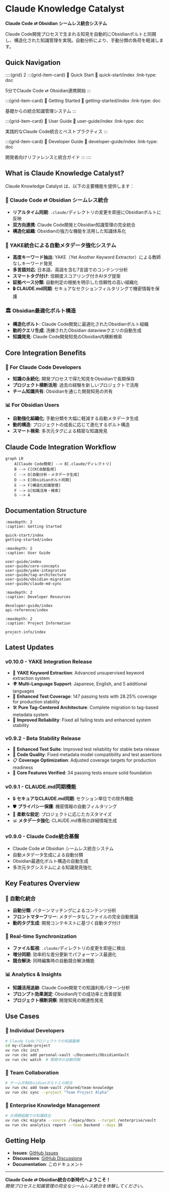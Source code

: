 # Claude Knowledge Catalyst

**Claude Code ⇄ Obsidian シームレス統合システム**

Claude Code開発プロセスで生まれる知見を自動的にObsidianボルトと同期し、構造化された知識管理を実現。自動分析により、手動分類の負荷を軽減します。

## Quick Navigation

::::{grid} 2
:::{grid-item-card} 🚀 Quick Start
:link: quick-start/index
:link-type: doc

5分でClaude Code ⇄ Obsidian連携開始
:::

:::{grid-item-card} 📖 Getting Started
:link: getting-started/index
:link-type: doc

基礎からの統合知識管理システム
:::

:::{grid-item-card} 👥 User Guide
:link: user-guide/index
:link-type: doc

実践的なClaude Code統合とベストプラクティス
:::

:::{grid-item-card} 🔧 Developer Guide
:link: developer-guide/index
:link-type: doc

開発者向けリファレンスと統合ガイド
:::
::::

## What is Claude Knowledge Catalyst?

Claude Knowledge Catalyst は、以下の主要機能を提供します：

### 🔄 Claude Code ⇄ Obsidian シームレス統合
- **リアルタイム同期**: `.claude/`ディレクトリの変更を即座にObsidianボルトに反映
- **双方向連携**: Claude Code開発とObsidian知識管理の完全統合
- **構造化組織**: Obsidianの強力な機能を活用した知識体系化

### 🤖 YAKE統合による自動メタデータ強化システム
- **高度キーワード抽出**: YAKE（Yet Another Keyword Extractor）による教師なしキーワード発見
- **多言語対応**: 日本語、英語を含む7言語でのコンテンツ分析
- **スマートタグ付け**: 信頼度スコアリング付きAIタグ提案
- **証拠ベース分類**: 自動判定の根拠を明示した信頼性の高い組織化
- **🔒 CLAUDE.md同期**: セキュアなセクションフィルタリングで機密情報を保護

### 🏛️ Obsidian最適化ボルト構造
- **構造化ボルト**: Claude Code開発に最適化されたObsidianボルト組織
- **動的クエリ生成**: 洗練されたObsidian dataviewクエリの自動生成
- **知識発見**: Claude Code開発知見のObsidian内横断検索

## Core Integration Benefits

### 🎯 For Claude Code Developers
- **知識の永続化**: 開発プロセスで得た知見をObsidianで長期保存
- **プロジェクト横断活用**: 過去の経験を新しいプロジェクトで活用
- **チーム知識共有**: Obsidianを通じた開発知見の共有

### 📊 For Obsidian Users
- **自動強化組織化**: 手動分類を大幅に軽減する自動メタデータ生成
- **動的構造**: プロジェクトの成長に応じて進化するボルト構造
- **スマート検索**: 多次元タグによる精密な知識発見

## Claude Code Integration Workflow

```mermaid
graph LR
    A[Claude Code開発] --> B[.claude/ディレクトリ]
    B --> C[CKC自動監視]
    C --> D[自動分析・メタデータ生成]
    D --> E[Obsidianボルト同期]
    E --> F[構造化知識管理]
    F --> G[知識活用・検索]
    G --> A
```

## Documentation Structure

```{toctree}
:maxdepth: 2
:caption: Getting Started

quick-start/index
getting-started/index
```

```{toctree}
:maxdepth: 2
:caption: User Guide

user-guide/index
user-guide/core-concepts
user-guide/yake-integration
user-guide/tag-architecture
user-guide/obsidian-migration
user-guide/claude-md-sync
```

```{toctree}
:maxdepth: 2
:caption: Developer Resources

developer-guide/index
api-reference/index
```

```{toctree}
:maxdepth: 2
:caption: Project Information

project-info/index
```

## Latest Updates

### v0.10.0 - YAKE Integration Release
- 🚀 **YAKE Keyword Extraction**: Advanced unsupervised keyword extraction system
- 🌍 **Multi-Language Support**: Japanese, English, and 5 additional languages
- 🧪 **Enhanced Test Coverage**: 147 passing tests with 28.25% coverage for production stability
- 🛠️ **Pure Tag-Centered Architecture**: Complete migration to tag-based metadata system
- 🔧 **Improved Reliability**: Fixed all failing tests and enhanced system stability

### v0.9.2 - Beta Stability Release
- 🧪 **Enhanced Test Suite**: Improved test reliability for stable beta release
- 🔧 **Code Quality**: Fixed metadata model compatibility and test assertions
- 📋 **Coverage Optimization**: Adjusted coverage targets for production readiness
- 🚀 **Core Features Verified**: 34 passing tests ensure solid foundation

### v0.9.1 - CLAUDE.md同期機能
- 🔒 **セキュアなCLAUDE.md同期**: セクション単位での除外機能
- 🛡️ **プライバシー保護**: 機密情報の自動フィルタリング
- 🎯 **柔軟な設定**: プロジェクトに応じたカスタマイズ
- 📊 **メタデータ強化**: CLAUDE.md専用の詳細情報生成

### v0.9.0 - Claude Code統合基盤
- Claude Code ⇄ Obsidian シームレス統合システム
- 自動メタデータ生成による自動分類
- Obsidian最適化ボルト構造の自動生成
- 多次元タグシステムによる知識発見強化

## Key Features Overview

### 🚀 自動化統合
- **自動分類**: パターンマッチングによるコンテンツ分析
- **フロントマターフリー**: メタデータなしファイルの完全自動推論
- **動的タグ生成**: 開発コンテキストに基づく自動タグ付け

### 🔄 Real-time Synchronization
- **ファイル監視**: `.claude/`ディレクトリの変更を即座に検出
- **増分同期**: 効率的な差分更新でパフォーマンス最適化
- **競合解決**: 同時編集時の自動競合解決機能

### 📊 Analytics & Insights
- **知識活用追跡**: Claude Code開発での知識利用パターン分析
- **プロンプト効果測定**: Obsidian内での成功率と改善提案
- **プロジェクト横断洞察**: 開発知見の関連性発見

## Use Cases

### 🎯 Individual Developers
```bash
# Claude Codeプロジェクトでの知識蓄積
cd my-claude-project
uv run ckc init
uv run ckc add personal-vault ~/Documents/ObsidianVault
uv run ckc watch  # 開発中の自動同期
```

### 👥 Team Collaboration
```bash
# チーム共有Obsidianボルトとの統合
uv run ckc add team-vault /shared/team-knowledge
uv run ckc sync --project "Team Project Alpha"
```

### 🏢 Enterprise Knowledge Management
```bash
# 大規模組織での知識統合
uv run ckc migrate --source /legacy/docs --target /enterprise/vault
uv run ckc analytics report --team backend --days 30
```

## Getting Help

- **Issues**: [GitHub Issues](https://github.com/drillan/claude-knowledge-catalyst/issues)
- **Discussions**: [GitHub Discussions](https://github.com/drillan/claude-knowledge-catalyst/discussions)
- **Documentation**: このドキュメント

---

**Claude Code ⇄ Obsidian統合の新時代へようこそ！**  
*開発プロセスと知識管理の完全なシームレス統合を体験してください。*
